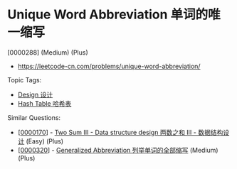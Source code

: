 # Unique Word Abbreviation 单词的唯一缩写

[0000288] (Medium) (Plus)

- https://leetcode-cn.com/problems/unique-word-abbreviation/

Topic Tags:

- [Design 设计](https://leetcode-cn.com/tag/design/)
- [Hash Table 哈希表](https://leetcode-cn.com/tag/hash-table/)

Similar Questions:

- [[0000170](https://leetcode-cn.com/problems/two-sum-iii-data-structure-design/)] - [Two Sum III - Data structure design 两数之和 III - 数据结构设计](./0000170.two-sum-iii-data-structure-design.md) (Easy) (Plus)
- [[0000320](https://leetcode-cn.com/problems/generalized-abbreviation/)] - [Generalized Abbreviation 列举单词的全部缩写](./0000320.generalized-abbreviation.md) (Medium) (Plus)

